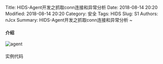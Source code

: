 Title: HIDS-Agent开发之抓取conn连接和异常分析 
Date: 2018-08-14 20:20
Modified: 2018-08-14 20:20
Category: 安全
Tags: HIDS
Slug: S1
Authors: nJcx
Summary: HIDS-Agent开发之抓取conn连接和异常分析 ~


#### 介绍

![agent](../images/xxx.png)
#### 


#### 


#### 


#### 


####  



实例代码


```go


```




